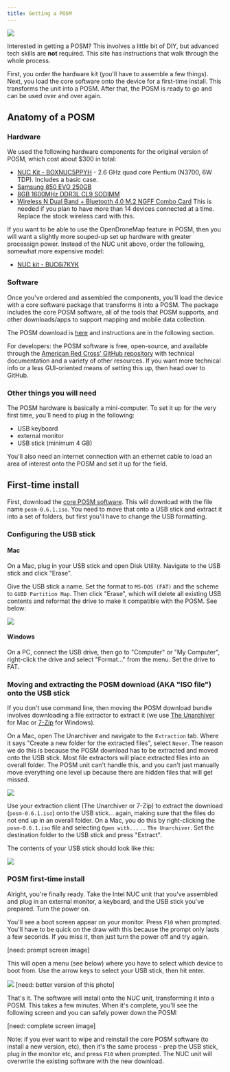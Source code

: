 ```yaml
---
title: Getting a POSM
---
```


![](https://i.imgur.com/g8zAiqc.jpg)

Interested in getting a POSM? This involves a little bit of DIY, but advanced tech skills are **not** required. This site has instructions that walk through the whole process.

First, you order the hardware kit (you'll have to assemble a few things). Next, you load the core software onto the device for a first-time install. This transforms the unit into a POSM. After that, the POSM is ready to go and can be used over and over again.

## Anatomy of a POSM
### Hardware
We used the following hardware components for the original version of POSM, which cost about $300 in total:

* [NUC Kit - BOXNUC5PPYH](http://smile.amazon.com/gp/product/B00XPVQHDU) - 2.6
  GHz quad core Pentium (N3700, 6W TDP). Includes a basic case.
* [Samsung 850 EVO 250GB](http://smile.amazon.com/gp/product/B00OAJ412U)
* [8GB 1600MHz DDR3L CL9 SODIMM](http://smile.amazon.com/gp/product/B00KQCOTCM)
* [Wireless N Dual Band + Bluetooth 4.0 M.2 NGFF Combo Card](https://www.thinkpenguin.com/gnu-linux/wireless-n-dual-band-bluetooth-40-m2-ngff-combo-card) This is needed if you plan to have more than 14 devices connected at a time. Replace the stock wireless card with this.

If you want to be able to use the OpenDroneMap feature in POSM, then you will want a slightly more souped-up set up hardware with greater processign power. Instead of the NUC unit above, order the following, somewhat more expensive model:

* [NUC kit - BUC6i7KYK](https://www.google.com/search?q=nuc+intel&oq=nuc+intel&aqs=chrome..69i57j0l5.1791j0j7&sourceid=chrome&ie=UTF-8#tbm=shop&q=Intel+Next+Unit+of+Computing+Kit+NUC6i7KYK+Barebone+Computer&spd=5256604869261291450)

### Software

Once you've ordered and assembled the components, you'll load the device with a core software package that transforms it into a POSM. The package includes the core POSM software, all of the tools that POSM supports, and other downloads/apps to support mapping and mobile data collection.

The POSM download is [here](http://posm.s3.amazonaws.com/releases/posm-0.6.1.iso) and instructions are in the following section.

For developers: the POSM software is free, open-source, and available through the [American Red Cross' GitHub repository](https://github.com/AmericanRedCross/posm) with technical documentation and a variety of other resources. If you want more technical info or a less GUI-oriented means of setting this up, then head over to GitHub.

### Other things you will need

The POSM hardware is basically a mini-computer. To set it up for the very first time, you'll need to plug in the following:

* USB keyboard
* external monitor
* USB stick (minimum 4 GB)

You'll also need an internet connection with an ethernet cable to load an area of interest onto the POSM and set it up for the field.

## First-time install

First, download the [core POSM software](http://posm.s3.amazonaws.com/releases/posm-0.6.1.iso). This will download with the file name `posm-0.6.1.iso`. You need to move that onto a USB stick and extract it into a set of folders, but first you'll have to change the USB formatting.

### Configuring the USB stick

#### Mac
On a Mac, plug in your USB stick and open Disk Utility. Navigate to the USB stick and click "Erase".

Give the USB stick a name. Set the format to `MS-DOS (FAT)` and the scheme to `GUID Partition Map`. Then click "Erase", which will delete all existing USB contents and reformat the drive to make it compatible with the POSM. See below:

![](https://i.imgur.com/t7q3873.png)


#### Windows

On a PC, connect the USB drive, then go to "Computer" or "My Computer", right-click the drive and select "Format…" from the menu. Set the drive to FAT.

### Moving and extracting the POSM download (AKA "ISO file") onto the USB stick

If you don't use command line, then moving the POSM download bundle involves downloading a file extractor to extract it (we use [The Unarchiver](https://itunes.apple.com/us/app/the-unarchiver/id425424353?mt=12) for Mac or [7-Zip](http://www.7-zip.org/) for Windows).

On a Mac, open The Unarchiver and navigate to the `Extraction` tab. Where it says "Create a new folder for the extracted files", select `Never`. The reason we do this is because the POSM download has to be extracted and moved onto the USB stick. Most file extractors will place extracted files into an overall folder. The POSM unit can't handle this, and you can't just manually move everything one level up because there are hidden files that will get missed.

![](https://i.imgur.com/KLh6rSV.png)

Use your extraction client (The Unarchiver or 7-Zip) to extract the download (`posm-0.6.1.iso`) onto the USB stick... again, making sure that the files do not end up in an overall folder. On a Mac, you do this by right-clicking the `posm-0.6.1.iso` file and selecting `Open with...` ... `The Unarchiver`. Set the destination folder to the USB stick and press "Extract".

The contents of your USB stick should look like this:

![](https://i.imgur.com/KG4JJ7Y.png)

### POSM first-time install

Alright, you're finally ready. Take the Intel NUC unit that you've assembled and plug in an external monitor, a keyboard, and the USB stick you've prepared. Turn the power on.

You'll see a boot screen appear on your monitor. Press `F10` when prompted. You'll have to be quick on the draw with this because the prompt only lasts a few seconds. If you miss it, then just turn the power off and try again.

[need: prompt screen image]

This will open a menu (see below) where you have to select which device to boot from. Use the arrow keys to select your USB stick, then hit enter.

![](https://i.imgur.com/aWhXOPi.jpg)
[need: better version of this photo]

That's it. The software will install onto the NUC unit, transforming it into a POSM. This takes a few minutes. When it's complete, you'll see the following screen and you can safely power down the POSM:

[need: complete screen image]

Note: if you ever want to wipe and reinstall the core POSM software (to install a new version, etc), then it's the same process - prep the USB stick, plug in the monitor etc, and press `F10` when prompted. The NUC unit will overwrite the existing software with the new download.
